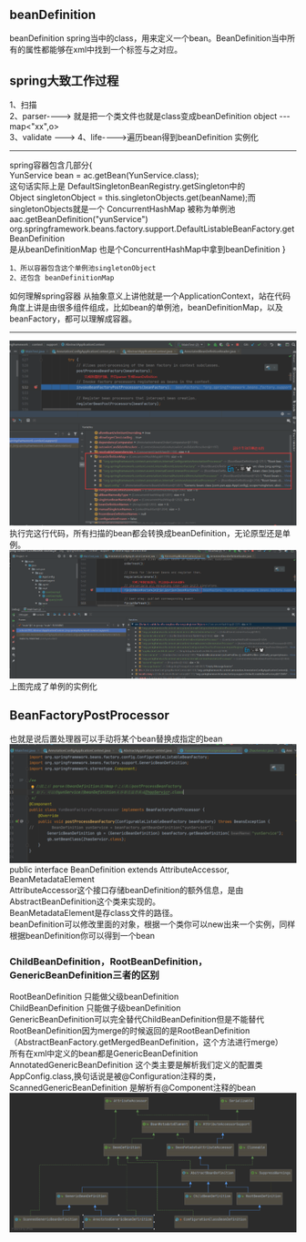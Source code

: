 ## beanDefinition  
beanDefinition spring当中的class，用来定义一个bean。BeanDefinition当中所有的属性都能够在xml中找到一个标签与之对应。
## spring大致工作过程  
1、扫描  
2、parser----> 就是把一个类文件也就是class变成beanDefinition object ---map<"xx",o>  
3、validate  ---> 
4、life---->遍历bean得到beanDefinition  实例化
***************
spring容器包含几部分{  
YunService bean = ac.getBean(YunService.class);  
这句话实际上是 DefaultSingletonBeanRegistry.getSingleton中的  
Object singletonObject = this.singletonObjects.get(beanName);而singletonObjects就是一个 ConcurrentHashMap 被称为单例池  
aac.getBeanDefinition("yunService")  
org.springframework.beans.factory.support.DefaultListableBeanFactory.getBeanDefinition  
是从beanDefinitionMap 也是个ConcurrentHashMap中拿到beanDefinition
}
~~~
1、所以容器包含这个单例池singletonObject
2、还包含 beanDefinitionMap
~~~
如何理解spring容器 从抽象意义上讲他就是一个ApplicationContext，站在代码角度上讲是由很多组件组成，比如bean的单例池，beanDefinitionMap，以及beanFactory，都可以理解成容器。
******
![beanDefinition](./image/7.png)  
执行完这行代码，所有扫描的bean都会转换成beanDefinition，无论原型还是单例。  
![beanDefinition](./image/8.png)  
上图完成了单例的实例化  
## BeanFactoryPostProcessor 
也就是说后置处理器可以手动将某个bean替换成指定的bean  
![beanDefinition](./image/9.png)  
public interface BeanDefinition extends AttributeAccessor, BeanMetadataElement  
AttributeAccessor这个接口存储beanDefinition的额外信息，是由AbstractBeanDefinition这个类来实现的。  
BeanMetadataElement是存class文件的路径。  
beanDefinition可以修改里面的对象，根据一个类你可以new出来一个实例，同样根据beanDefinition你可以得到一个bean  
### ChildBeanDefinition，RootBeanDefinition，GenericBeanDefinition三者的区别  
RootBeanDefinition 只能做父级beanDefinition    
ChildBeanDefinition 只能做子级beanDefinition  
GenericBeanDefinition可以完全替代ChildBeanDefinition但是不能替代RootBeanDefinition因为merge的时候返回的是RootBeanDefinition（AbstractBeanFactory.getMergedBeanDefinition，这个方法进行merge）         
所有在xml中定义的bean都是GenericBeanDefinition    
AnnotatedGenericBeanDefinition 这个类主要是解析我们定义的配置类AppConfig.class,换句话说是被@Configuration注释的类，ScannedGenericBeanDefinition 是解析有@Component注释的bean  
 ![beanDefinition](./image/RootBeanDefinition.png)   
